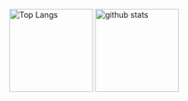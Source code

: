 <p align="left"> 
  <img alt="Top Langs" height="150px" src="https://github-readme-stats-six-tan-76.vercel.app/api/top-langs/?username=Minooo1&layout=compact" />
  <img alt="github stats" height="150px" src="https://github-readme-stats-six-tan-76.vercel.app/api?username=Minooo1&theme=merko&show_icons=true" />
</p>
